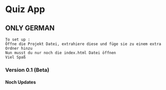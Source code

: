 # Quiz App 
## ONLY GERMAN 
```
To set up :
Öffne die Projekt Datei, extrahiere diese und füge sie zu einem extra Ordner hinzu
Nun musst du nur noch die index.html Datei öffnen
Viel Spaß
```

### Version 0.1 (Beta)
#### Noch Updates
